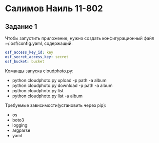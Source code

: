 
# Салимов Наиль 11-802

## Задание 1

Чтобы запустить приложение, нужно создать конфигурационный файл ~/.osf/config.yaml, содержащий:

```yaml
osf_access_key_id: key
osf_secret_access_key: secret
osf_bucket: bucket
```

Команды запуска cloudphoto.py:
- python cloudphoto.py upload -p path -a album
- python cloudphoto.py download -p path -a album
- python cloudphoto.py list
- python cloudphoto.py list -a album

Требуемые зависимости(установить через pip):
- os
- boto3
- logging
- argparse
- yaml


